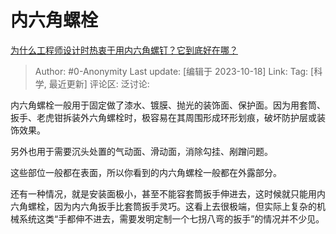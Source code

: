 # 内六角螺栓
[为什么工程师设计时热衷于用内六角螺钉？它到底好在哪？](https://www.zhihu.com/question/621032579/answer/3254041366)

> Author: #0-Anonymity
> Last update: [编辑于 2023-10-18]
> Link:
> Tag: [科学, 最近更新]
> 评论区:
> 泛讨论:

内六角螺栓一般用于固定做了漆水、镀膜、抛光的装饰面、保护面。因为用套筒、扳手、老虎钳拆装外六角螺栓时，极容易在其周围形成环形划痕，破坏防护层或装饰效果。

另外也用于需要沉头处置的气动面、滑动面，消除勾挂、剐蹭问题。

这些部位一般都在表面，所以你看到的内六角螺栓一般都在外露部分。

还有一种情况，就是安装面极小，甚至不能容套筒扳手伸进去，这时候就只能用内六角螺栓，因为内六角扳手比套筒扳手灵巧。这看上去很极端，但实际上复杂的机械系统这类“手都伸不进去，需要发明定制一个七拐八弯的扳手”的情况并不少见。